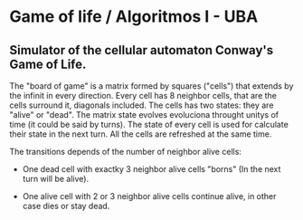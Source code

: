# Game of life / Algoritmos I - UBA

## Simulator of the cellular automaton Conway's Game of Life.


The "board of game" is a matrix formed by squares ("cells") that extends
by the infinit in every direction. Every cell has 8 neighbor cells, 
that are the cells surround it, diagonals included. The cells has two states: 
they are "alive" or "dead". The matrix state evolves evoluciona throught unitys of time
(it could be said by turns). The state of every cell is used for calculate
their state in the next turn. All the cells are refreshed at the same time.

The transitions depends of the number of neighbor alive cells:

*   One dead cell with exactky 3 neighbor alive cells "borns"
    (In the next turn will be alive).
  
*   One alive cell with 2 or 3 neighbor alive cells continue alive,
    in other case dies or stay dead.

